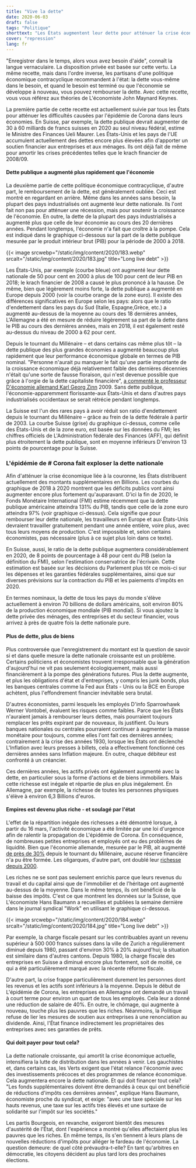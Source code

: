 ```yaml
---
title: "Vive la dette"
date: 2020-06-03
draft: false
tags: "Politique"
shorttext: "Les États augmentent leur dette pour atténuer la crise économique suite à l'épidémie de Corona. Ils font de même depuis 20 ans."
cover: "repression"
lang: fr
---
```


"Enregistrer dans le temps, alors vous avez besoin d'aide", connaît la langue vernaculaire. La disposition privée est basée sur cette vertu. La même recette, mais dans l'ordre inverse, les partisans d'une politique économique contracyclique recommandent à l'état: la dette vous-même dans le besoin, et quand le besoin est terminé ou que l'économie se développe à nouveau, vous pouvez rembourser la dette. Avec cette recette, vous vous référez aux théories de L'économiste John Maynard Keynes.

La première partie de cette recette est actuellement suivie par tous les États pour atténuer les difficultés causées par l'épidémie de Corona dans leurs économies. En Suisse, par exemple, la dette publique devrait augmenter de 30 à 60 milliards de francs suisses en 2020 au seul niveau fédéral, estime le Ministre des Finances Ueli Maurer. Les États-Unis et les pays de l'UE accumulent actuellement des dettes encore plus élevées afin d'apporter un soutien financier aux entreprises et aux ménages. Ils ont déjà fait de même pour amortir les crises précédentes telles que le krach financier de 2008/09.

#### Dette publique a augmenté plus rapidement que l'économie

La deuxième partie de cette politique économique contracyclique, d'autre part, le remboursement de la dette, est généralement oubliée. Ceci est montré en regardant en arrière. Même dans les années sans besoin, la plupart des pays industrialisés ont augmenté leur dette nationale. Ils l'ont fait non pas pour atténuer une récession, mais pour soutenir la croissance de l'économie. En outre, la dette de la plupart des pays industrialisés a augmenté plus que celle de leur économie au cours des 20 dernières années. Pendant longtemps, l'économie n'a fait que croître à la pompe. Cela est indiqué dans le graphique ci-dessous sur la part de la dette publique mesurée par le produit intérieur brut (PIB) pour la période de 2000 à 2018.

{{< image srcwebp="/static/img/content/2020/183.webp" srcalt="/static/img/content/2020/183.jpg" title="Long live debt" >}}

Les États-Unis, par exemple (courbe bleue) ont augmenté leur dette nationale de 50 pour cent en 2000 à plus de 100 pour cent de leur PIB en 2018; le krach financier de 2008 a causé le plus prononcé à la hausse. De même, bien que légèrement moins forte, la dette publique a augmenté en Europe depuis 2000 (voir la courbe orange de la zone euro). Il existe des différences significatives en Europe selon les pays: alors que le ratio d'endettement dans les pays du Sud (Italie, Espagne,Grèce, etc.) a augmenté au-dessus de la moyenne au cours des 18 dernières années, L'Allemagne a été en mesure de réduire légèrement sa part de la dette dans le PIB au cours des dernières années, mais en 2018, il est également resté au-dessus du niveau de 2000 à 62 pour cent.

Depuis le tournant du Millénaire – et dans certains cas même plus tôt – la dette publique des plus grandes économies a augmenté beaucoup plus rapidement que leur performance économique globale en termes de PIB nominal. "Personne n'aurait pu manquer le fait qu'une partie importante de la croissance économique déjà relativement faible des dernières décennies n'était qu'une sorte de fausse floraison, qui n'est devenue possible que grâce à l'orgie de la dette capitaliste financière", [a commenté le professeur D'économie allemand Karl Georg Zinn](https://monde-diplomatique.de/artikel/!634239 "SÄTTIGUNG ODER ZWEI GRENZEN DES WACHSTUMS") 2009. Sans dette publique, l'économie-apparemment florissante-aux États-Unis et dans d'autres pays industrialisés occidentaux se serait rétrécie pendant longtemps.

La Suisse est l'un des rares pays à avoir réduit son ratio d'endettement depuis le tournant du Millénaire – grâce au frein de la dette fédérale à partir de 2003. La courbe Suisse (grise) du graphique ci-dessus, comme celle des États-Unis et de la zone euro, est basée sur les données du FMI; les chiffres officiels de L'Administration fédérale des Finances (AFF), qui définit plus étroitement la dette publique, sont en moyenne inférieurs D'environ 13 points de pourcentage pour la Suisse.

### L'épidémie de # Corona fait exploser la dette nationale

Afin d'atténuer la crise économique liée à la couronne, les États distribuent actuellement des montants supplémentaires en Billions. Les courbes du graphique de 2018 à 2020 montrent que les déficits publics vont ainsi augmenter encore plus fortement qu'auparavant. D'ici la fin de 2020, le Fonds Monétaire International (FMI) estime récemment que la dette publique américaine atteindra 131% du PIB, tandis que celle de la zone euro atteindra 97% (voir graphique ci-dessus). Cela signifie que pour rembourser leur dette nationale, les travailleurs en Europe et aux États-Unis devraient travailler gratuitement pendant une année entière, voire plus, avec tous leurs moyens de production. C'est impossible et, selon certains économistes, pas nécessaire (plus à ce sujet plus loin dans ce texte).

En Suisse, aussi, le ratio de la dette publique augmentera considérablement en 2020, de 8 points de pourcentage à 48 pour cent du PIB (selon la définition du FMI), selon l'estimation conservatrice de l'écrivain. Cette estimation est basée sur les décisions du Parlement plus tôt ce mois-ci sur les dépenses et les garanties fédérales supplémentaires, ainsi que sur diverses prévisions sur la contraction du PIB et les paiements d'impôts en 2020.

En termes nominaux, la dette de tous les pays du monde s'élève actuellement à environ 70 billions de dollars américains, soit environ 80% de la production économique mondiale (PIB mondial). Si vous ajoutez la dette privée des ménages, des entreprises et du secteur financier, vous arrivez à près de quatre fois la dette nationale pure.

#### Plus de dette, plus de biens

Plus controversée que l'enregistrement du montant est la question de savoir si et dans quelle mesure la dette nationale croissante est un problème. Certains politiciens et économistes trouvent irresponsable que la génération d'aujourd'hui ne vit pas seulement écologiquement, mais aussi financièrement à la pompe des générations futures. Plus la dette augmente, et plus les obligations d'état et d'entreprises, y compris les junk bonds, plus les banques centrales comme la Fed aux États - Unis ou la BCE en Europe achètent, plus l'effondrement financier inévitable sera brutal.

D'autres économistes, parmi lesquels les employés D'info Sparrowhawk Werner Vontobel, évaluent les risques comme faibles. Parce que les États n'auraient jamais à rembourser leurs dettes, mais pourraient toujours remplacer les prêts expirant par de nouveaux, ils justifient. Ou leurs banques nationales ou centrales pourraient continuer à augmenter la masse monétaire pour toujours, comme elles l'ont fait ces dernières années; contrairement à la crise des années 1930, lorsque les États ont déclenché L'Inflation avec leurs presses à billets, cela a effectivement fonctionné ces dernières années sans Inflation majeure. En outre, chaque débiteur est confronté à un créancier.

Ces dernières années, les actifs privés ont également augmenté avec la dette, en particulier sous la forme d'actions et de biens immobiliers. Mais cette richesse est inégale et répartie de plus en plus inégalement. En Allemagne, par exemple, la richesse de toutes les personnes physiques s'élève à environ 6,3 Billions d'euros.

#### Empires est devenu plus riche - et soulagé par l'état

L'effet de la répartition inégale des richesses a été démontré lorsque, à partir du 16 mars, l'activité économique a été limitée par une loi d'urgence afin de ralentir la propagation de L'épidémie de Corona. En conséquence, de nombreuses petites entreprises et employés ont eu des problèmes de liquidité. Bien que l'économie allemande, mesurée par le PIB, ait augmenté [de près de 30%](/static/downloads/wsi_vm_vb_2017_bip.pdf "BRUTTOINLANDSPRODUKT IN DEUTSCHLAND, 1992–2017") depuis le tournant du Millénaire, aucune réserve financière n'a pu être formée. Les oligarques, d'autre part, ont doublé leur [richesse depuis 2000](https://www.handelsblatt.com/politik/deutschland/vermoegen-studie-zeigt-die-reichsten-50-prozent-werden-immer-reicher-arme-bleiben-arm/25637446.html?ticket=ST-203421-b5pQEF6SAzgXNR1wtA4m-ap2 "Studie zeigt: Die reichsten 50 Prozent werden immer reicher, Arme bleiben arm").

Les riches ne se sont pas seulement enrichis parce que leurs revenus du travail et du capital ainsi que de l'immobilier et de l'héritage ont augmenté au-dessus de la moyenne. Dans le même temps, ils ont bénéficié de la baisse des impôts. C'est ce que montrent les données sur la Suisse, que L'économiste Hans Baumann a recueillies et publiées la semaine dernière dans le journal syndical "Work" en utilisant le graphique ci-dessous.

{{< image srcwebp="/static/img/content/2020/184.webp" srcalt="/static/img/content/2020/184.jpg" title="Long live debt" >}}

Par exemple, la charge fiscale pesant sur les contribuables ayant un revenu supérieur à 500 000 francs suisses dans la ville de Zurich a régulièrement diminué depuis 1980, passant d'environ 30% à 20% aujourd'hui; la situation est similaire dans d'autres cantons. Depuis 1980, la charge fiscale des entreprises en Suisse a diminué encore plus fortement, soit de moitié, ce qui a été particulièrement marqué avec la récente réforme fiscale.

D'autre part, la crise frappe particulièrement durement les personnes dont les revenus et les actifs sont inférieurs à la moyenne. Depuis le début de L'épidémie de Corona, les entreprises en Allemagne ont demandé un travail à court terme pour environ un quart de tous les employés. Cela leur a donné une réduction de salaire de 40%. En outre, le chômage, qui augmente à nouveau, touche plus les pauvres que les riches. Néanmoins, la Politique refuse de lier les mesures de soutien aux entreprises à une renonciation au dividende. Ainsi, l'État finance indirectement les propriétaires des entreprises avec ses garanties de prêts.

#### Qui doit payer pour tout cela?

La dette nationale croissante, qui amortit la crise économique actuelle, intensifiera la lutte de distribution dans les années à venir. Les gauchistes et, dans certains cas, les Verts exigent que l'état relance l'économie avec des investissements précoces et des programmes de relance économique. Cela augmentera encore la dette nationale. Et qui doit financer tout cela? "Les fonds supplémentaires doivent être demandés à ceux qui ont bénéficié de réductions d'impôts ces dernières années", explique Hans Baumann, économiste proche du syndicat, et exige: "avec une taxe spéciale sur les hauts revenus, une taxe sur les actifs très élevés et une surtaxe de solidarité sur l'impôt sur les sociétés."

Les partis Bourgeois, en revanche, exigeront bientôt des mesures d'austérité de l'État, dont l'expérience a montré qu'elles affectaient plus les pauvres que les riches. En même temps, ils s'en tiennent à leurs plans de nouvelles réductions d'impôts pour alléger le fardeau de l'économie. La question demeure: de quel côté prévaudra-t-elle? En tant qu'arbitres en démocratie, les citoyens décident au plus tard lors des prochaines élections.

